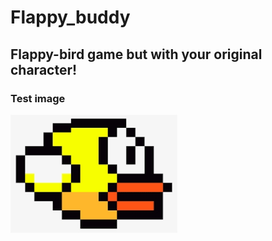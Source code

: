 # Flappy_buddy
## Flappy-bird game but with your original character!

### Test image
<img src="flappybird.png">